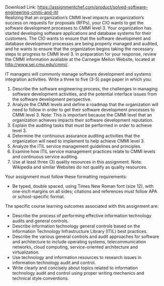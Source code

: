 Download Link: https://assignmentchef.com/product/solved-software-engineering-cmmi-and-itil
<br>
Realizing that an organization’s CMMI level impacts an organization’s success on requests for proposals (RFPs), your CIO wants to get the software development processes to CMMI level 3. Your organization has started developing software applications and database systems for their customers. The CIO wants to ensure that the software development and database development processes are being properly managed and audited, and he wants to ensure that the organization begins taking the necessary steps to progress to CMMI level 3. In preparation for your response, review the CMMI information available at the Carnegie Mellon Website, located at <a href="https://www.sei.cmu.edu/cmmi/">http://www.sei.cmu.edu/cmmi/</a>.

IT managers will commonly manage software development and systems integration activities. Write a three to five (3-5) page paper in which you:




<ol>

 <li>Describe the software engineering process, the challenges in managing software development activities, and the potential interface issues from the software development perspective.</li>

 <li>Analyze the CMMI levels and define a roadmap that the organization will need to follow in order to get their software development processes to CMMI level 3. Note: This is important because the CMMI level that an organization achieves impacts their software development reputation.</li>

 <li>Explain the auditing tasks that must be performed in order to achieve level 3.</li>

 <li>Determine the continuous assurance auditing activities that the organization will need to implement to help achieve CMMI level 3.</li>

 <li>Analyze the ITIL service management guidelines and principles.</li>

 <li>Examine how ITIL service management practices relate to CMMI levels and continuous service auditing.</li>

 <li>Use at least three (3) quality resources in this assignment. Note: Wikipedia and similar Websites do not qualify as quality resources.</li>

</ol>







Your assignment must follow these formatting requirements:

<ul>

 <li>Be typed, double spaced, using Times New Roman font (size 12), with one-inch margins on all sides; citations and references must follow APA or school-specific format.</li>

</ul>







The specific course learning outcomes associated with this assignment are:

<ul>

 <li>Describe the process of performing effective information technology audits and general controls.</li>

 <li>Describe information technology general controls based on the Information Technology Infrastructure Library (ITIL) best practices.</li>

 <li>Describe the various general controls and audit approaches for software and architecture to include operating systems, telecommunication networks, cloud computing, service-oriented architecture and virtualization.</li>

 <li>Use technology and information resources to research issues in information technology audit and control.</li>

 <li>Write clearly and concisely about topics related to information technology audit and control using proper writing mechanics and technical style conventions.</li>

</ul>






